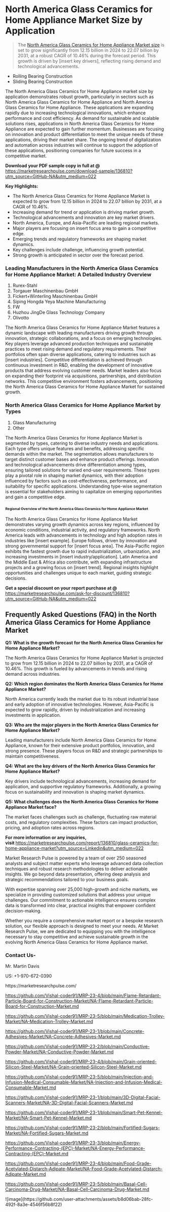 <h1>North America Glass Ceramics for Home Appliance Market&nbsp;Size by Application</h1><blockquote><p>The <a href="https://marketresearchpulse.com/download-sample/136810?utm_source=GitHub-NA&amp;utm_medium=022">North America Glass Ceramics for Home Appliance Market size</a> is set to grow significantly from 12.15 billion in 2024 to 22.07 billion by 2031, at a robust CAGR of 10.46% during the forecast period. This growth is driven by [insert key drivers], reflecting rising demand and technological advancements.</p></blockquote><ul><li>Rolling Bearing Construction<li> Sliding Bearing Construction</li></ul><p>The North America Glass Ceramics for Home Appliance market size by application demonstrates robust growth, particularly in sectors such as North America Glass Ceramics for Home Appliance and North America Glass Ceramics for Home Appliance. These applications are expanding rapidly due to increasing technological innovations, which enhance performance and cost efficiency. As demand for sustainable and scalable solutions rises, applications in North America Glass Ceramics for Home Appliance are expected to gain further momentum. Businesses are focusing on innovation and product differentiation to meet the unique needs of these applications, driving their market share. The ongoing trend of digitalization and automation across industries will continue to support the adoption of these applications, positioning companies for future success in a competitive market.</p><p><strong>Download your PDF sample copy in full at @ </strong><a href="https://marketresearchpulse.com/download-sample/136810?utm_source=GitHub-NA&amp;utm_medium=022">https://marketresearchpulse.com/download-sample/136810?utm_source=GitHub-NA&amp;utm_medium=022</a></p><p><strong>Key Highlights: </strong></p><ul><li>The North America Glass Ceramics for Home Appliance Market is expected to grow from 12.15 billion in 2024 to 22.07 billion by 2031, at a CAGR of 10.46%.</li><li>Increasing demand for trend or application is driving market growth.</li><li>Technological advancements and innovation are key market drivers.</li><li>North America, Europe, and Asia-Pacific are leading regional markets.</li><li>Major players are focusing on insert focus area to gain a competitive edge.</li><li>Emerging trends and regulatory frameworks are shaping market dynamics.</li><li>Key challenges include challenge, influencing growth potential.</li><li>Strong growth is anticipated in sector over the forecast period.</li></ul><h3>Leading Manufacturers in the North America Glass Ceramics for Home Appliance Market: A Detailed Industry Overview</h3><ol><li>Rurex-Stahl</li><li>Torgauer Maschinenbau GmbH</li><li>Fickert+Winterling Maschinenbau GmbH</li><li>Siping Hongda Yeya Machine Manufacturing</li><li>FW</li><li>Huzhou JingDe Glass Technology Company</li><li>Olivotto</li></ol><div class="flex max-w-full flex-col flex-grow"><div class="min-h-8 text-message flex w-full flex-col items-end gap-2 whitespace-normal break-words [.text-message+&amp;]:mt-5" dir="auto" data-message-author-role="assistant" data-message-id="fd8432e4-4910-450d-b182-61b7bfb0a01f" data-message-model-slug="gpt-4o"><div class="flex w-full flex-col gap-1 empty:hidden first:pt-[3px]"><div class="markdown prose w-full break-words dark:prose-invert light"><p>The North America Glass Ceramics for Home Appliance Market features a dynamic landscape with leading manufacturers driving growth through innovation, strategic collaborations, and a focus on emerging technologies. Key players leverage advanced production techniques and sustainable practices to meet rising demand and regulatory requirements. Their portfolios often span diverse applications, catering to industries such as [insert industries]. Competitive differentiation is achieved through continuous investment in R&amp;D, enabling the development of innovative products that address evolving customer needs. Market leaders also focus on expanding their footprint via acquisitions, partnerships, and distribution networks. This competitive environment fosters advancements, positioning the North America Glass Ceramics for Home Appliance Market for sustained growth.</p></div></div></div></div><h3>North America Glass Ceramics for Home Appliance Market by Types</h3><ol><li>Glass Manufacturing<li> Other</li></ol><div class="flex max-w-full flex-col flex-grow"><div class="min-h-8 text-message flex w-full flex-col items-end gap-2 whitespace-normal break-words [.text-message+&amp;]:mt-5" dir="auto" data-message-author-role="assistant" data-message-id="084470be-0bb7-4664-bddf-5156b4f41249" data-message-model-slug="gpt-4o-mini"><div class="flex w-full flex-col gap-1 empty:hidden first:pt-[3px]"><div class="markdown prose w-full break-words dark:prose-invert light"><p>The North America Glass Ceramics for Home Appliance Market is segmented by types, catering to diverse industry needs and applications. Each type offers unique features and benefits, addressing specific demands within the market. The segmentation allows manufacturers to target distinct customer bases and enhance product offerings. Innovation and technological advancements drive differentiation among types, ensuring tailored solutions for varied end-user requirements. These types play a pivotal role in shaping market dynamics, with their adoption influenced by factors such as cost-effectiveness, performance, and suitability for specific applications. Understanding type-wise segmentation is essential for stakeholders aiming to capitalize on emerging opportunities and gain a competitive edge.</p></div></div></div></div><h3><span style="font-size: 11px;">Regional Overview of the North America Glass Ceramics for Home Appliance Market</span></h3><div class="flex max-w-full flex-col flex-grow"><div class="min-h-8 text-message flex w-full flex-col items-end gap-2 whitespace-normal break-words [.text-message+&amp;]:mt-5" dir="auto" data-message-author-role="assistant" data-message-id="e9038762-ce64-4e30-91c9-9bd413514231" data-message-model-slug="gpt-4o-mini"><div class="flex w-full flex-col gap-1 empty:hidden first:pt-[3px]"><div class="markdown prose w-full break-words dark:prose-invert light"><p>The North America Glass Ceramics for Home Appliance Market demonstrates varying growth dynamics across key regions, influenced by economic conditions, industrial activity, and regulatory frameworks. North America leads with advancements in technology and high adoption rates in industries like [insert example]. Europe follows, driven by innovation and strong governmental support for [insert focus area]. The Asia-Pacific region exhibits the fastest growth due to rapid industrialization, urbanization, and increasing investments in [insert industry/application]. Latin America and the Middle East &amp; Africa also contribute, with expanding infrastructure projects and a growing focus on [insert trend]. Regional insights highlight opportunities and challenges unique to each market, guiding strategic decisions.</p></div></div></div></div><p><strong>Get a special discount on your report purchase at @ </strong><a href="https://marketresearchpulse.com/ask-for-discount/136810?utm_source=GitHub-NA&amp;utm_medium=022">https://marketresearchpulse.com/ask-for-discount/136810?utm_source=GitHub-NA&amp;utm_medium=022</a></p><h2>Frequently Asked Questions (FAQ) in the North America Glass Ceramics for Home Appliance Market</h2><p><strong>Q1: What is the growth forecast for the North America Glass Ceramics for Home Appliance Market?</strong></p><p>The North America Glass Ceramics for Home Appliance Market is projected to grow from 12.15 billion in 2024 to 22.07 billion by 2031, at a CAGR of 10.46%. This growth is fueled by advancements in trends and rising demand across industries.</p><p><strong>Q2: Which region dominates the North America Glass Ceramics for Home Appliance Market?</strong></p><p>North America currently leads the market due to its robust industrial base and early adoption of innovative technologies. However, Asia-Pacific is expected to grow rapidly, driven by industrialization and increasing investments in application.</p><p><strong>Q3: Who are the major players in the North America Glass Ceramics for Home Appliance Market?</strong></p><p>Leading manufacturers include North America Glass Ceramics for Home Appliance, known for their extensive product portfolios, innovation, and strong presence. These players focus on R&amp;D and strategic partnerships to maintain competitiveness.</p><p><strong>Q4: What are the key drivers of the North America Glass Ceramics for Home Appliance Market?</strong></p><p>Key drivers include technological advancements, increasing demand for application, and supportive regulatory frameworks. Additionally, a growing focus on sustainability and innovation is shaping market dynamics.</p><p><strong>Q5: What challenges does the North America Glass Ceramics for Home Appliance Market face?</strong></p><p>The market faces challenges such as challenge, fluctuating raw material costs, and regulatory complexities. These factors can impact production, pricing, and adoption rates across regions.</p><p><strong>For more information or any inquiries, visit&nbsp;</strong><a href="https://marketresearchpulse.com/report/136810/glass-ceramics-for-home-appliance-market?utm_source=Linkedin&utm_medium=022">https://marketresearchpulse.com/report/136810/glass-ceramics-for-home-appliance-market?utm_source=Linkedin&utm_medium=022</a></p><p>Market Research Pulse is powered by a team of over 250 seasoned analysts and subject matter experts who leverage advanced data collection techniques and robust research methodologies to deliver actionable insights. We go beyond data presentation, offering deep analysis and strategic recommendations tailored to your business goals.</p><p>With expertise spanning over 25,000 high-growth and niche markets, we specialize in providing customized solutions that address your unique challenges. Our commitment to actionable intelligence ensures complex data is transformed into clear, practical insights that empower confident decision-making.</p><p>Whether you require a comprehensive market report or a bespoke research solution, our flexible approach is designed to meet your needs. At Market Research Pulse, we are dedicated to equipping you with the intelligence necessary to stay competitive and achieve sustainable growth in the evolving North America Glass Ceramics for Home Appliance market.</p><h3><strong>Contact Us-</strong></h3><p>Mr. Martin Davis</p><p>US: +1-970-672-0390</p><p>https://marketresearchpulse.com/</p><p><a href="https://github.com/Vishal-coder91/MRP-23-4/blob/main/Flame-Retardant-Particle-Board-for-Construction-Market/NA-Flame-Retardant-Particle-Board-for-Construction-Market.md">https://github.com/Vishal-coder91/MRP-23-4/blob/main/Flame-Retardant-Particle-Board-for-Construction-Market/NA-Flame-Retardant-Particle-Board-for-Construction-Market.md</a></p><p><a href="https://github.com/Vishal-coder91/MRP-23-5/blob/main/Medication-Trolley-Market/NA-Medication-Trolley-Market.md">https://github.com/Vishal-coder91/MRP-23-5/blob/main/Medication-Trolley-Market/NA-Medication-Trolley-Market.md</a></p><p><a href="https://github.com/Vishal-coder91/MRP-23-1/blob/main/Concrete-Adhesives-Market/NA-Concrete-Adhesives-Market.md">https://github.com/Vishal-coder91/MRP-23-1/blob/main/Concrete-Adhesives-Market/NA-Concrete-Adhesives-Market.md</a></p><p><a href="https://github.com/Vishal-coder91/MRP-23-2/blob/main/Conductive-Powder-Market/NA-Conductive-Powder-Market.md">https://github.com/Vishal-coder91/MRP-23-2/blob/main/Conductive-Powder-Market/NA-Conductive-Powder-Market.md</a></p><p><a href="https://github.com/Vishal-coder91/MRP-23-4/blob/main/Grain-oriented-Silicon-Steel-Market/NA-Grain-oriented-Silicon-Steel-Market.md">https://github.com/Vishal-coder91/MRP-23-4/blob/main/Grain-oriented-Silicon-Steel-Market/NA-Grain-oriented-Silicon-Steel-Market.md</a></p><p><a href="https://github.com/Vishal-coder91/MRP-23-5/blob/main/Injection-and-Infusion-Medical-Consumable-Market/NA-Injection-and-Infusion-Medical-Consumable-Market.md">https://github.com/Vishal-coder91/MRP-23-5/blob/main/Injection-and-Infusion-Medical-Consumable-Market/NA-Injection-and-Infusion-Medical-Consumable-Market.md</a></p><p><a href="https://github.com/Vishal-coder91/MRP-23-1/blob/main/3D-Digital-Facial-Scanners-Market/NA-3D-Digital-Facial-Scanners-Market.md">https://github.com/Vishal-coder91/MRP-23-1/blob/main/3D-Digital-Facial-Scanners-Market/NA-3D-Digital-Facial-Scanners-Market.md</a></p><p><a href="https://github.com/Vishal-coder91/MRP-23-1/blob/main/Smart-Pet-Kennel-Market/NA-Smart-Pet-Kennel-Market.md">https://github.com/Vishal-coder91/MRP-23-1/blob/main/Smart-Pet-Kennel-Market/NA-Smart-Pet-Kennel-Market.md</a></p><p><a href="https://github.com/Vishal-coder91/MRP-23-2/blob/main/Fortified-Sugars-Market/NA-Fortified-Sugars-Market.md">https://github.com/Vishal-coder91/MRP-23-2/blob/main/Fortified-Sugars-Market/NA-Fortified-Sugars-Market.md</a></p><p><a href="https://github.com/Vishal-coder91/MRP-23-3/blob/main/Energy-Performance-Contracting-(EPC)-Market/NA-Energy-Performance-Contracting-(EPC)-Market.md">https://github.com/Vishal-coder91/MRP-23-3/blob/main/Energy-Performance-Contracting-(EPC)-Market/NA-Energy-Performance-Contracting-(EPC)-Market.md</a></p><p><a href="https://github.com/Vishal-coder91/MRP-23-4/blob/main/Food-Grade-Acetylated-Distarch-Adipate-Market/NA-Food-Grade-Acetylated-Distarch-Adipate-Market.md">https://github.com/Vishal-coder91/MRP-23-4/blob/main/Food-Grade-Acetylated-Distarch-Adipate-Market/NA-Food-Grade-Acetylated-Distarch-Adipate-Market.md</a></p><p><a href="https://github.com/Vishal-coder91/MRP-23-5/blob/main/Basal-Cell-Carcinoma-Drug-Market/NA-Basal-Cell-Carcinoma-Drug-Market.md">https://github.com/Vishal-coder91/MRP-23-5/blob/main/Basal-Cell-Carcinoma-Drug-Market/NA-Basal-Cell-Carcinoma-Drug-Market.md</a></p>
![image](https://github.com/user-attachments/assets/b8d06bab-28fc-492f-8a3e-4546f56b8f22)
